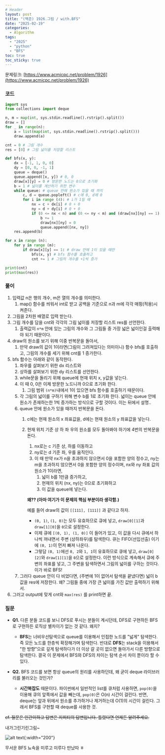 ```yaml
---
# Header
layout: post
title: "(백준) 1926.그림 / with.BFS"
date: "2025-02-19"
categories: 
  - Algorithm
tags: 
  - "2025"
  - "python"
  - "BFS"
toc: true
toc_sticky: true
---
```

문제링크: [https://www.acmicpc.net/problem/1926](https://www.acmicpc.net/problem/1926)

### 코드
```python
import sys
from collections import deque

n, m = map(int, sys.stdin.readline().rstrip().split())
draw = []
for _ in range(n):
    a = list(map(int, sys.stdin.readline().rstrip().split()))
    draw.append(a)

cnt = 0 # 그림 개수
res = [0] # 그림 넓이를 저장할 리스트

def bfs(x, y):
    dx = [-1, 1, 0, 0]
    dy = [0, 0, -1, 1]
    queue = deque()
    queue.append([x, y]) # 0, 0
    draw[x][y] = 0 # 방문한 노드는 0으로 초기화
    b = 1 # 넓이를 계산하기 위한 변수
    while queue: # queue 안에 원소가 있을 때 까지
        c, d = queue.popleft() # c에 0, d에 0
        for i in range (4): # i가 1일 때
            nx = c + dx[i] # 0 + 0
            ny = d + dy[i] # 0 + 0
            if (0 <= nx < n) and (0 <= ny < m) and (draw[nx][ny] == 1):
                b += 1
                draw[nx][ny] = 0
                queue.append([nx, ny])
    res.append(b)

for x in range (n):
    for y in range (m):
        if draw[x][y] == 1: # draw 안에 1이 있을 때만
            bfs(x, y) # bfs 함수를 호출하고
            cnt += 1 # 그림의 개수를 +1씩 증가

print(cnt)
print(max(res))
```
### 풀이
1. 입력값 n은 행의 개수, m은 열의 개수를 의미한다.
	1. map() 함수를 씌워서 int로 받고 공백을 기준으로 n과 m에 각각 매핑(적용)시켜준다.
2. 그림을 2차원 배열로 입력 받는다.
3. 그림 개수를 담을 cnt와 각각의 그림 넓이를 저장할 리스트 res를 선언한다. 
	1. 출력값이 `n*m` 안에 있는 그림의 개수와 그 그림들 중 가장 넓은 넓이인걸 출력해야 되기 때문이다.
4. draw의 원소를 보기 위해 이중 반복문을 돌아서,
	1. 만약 draw의 값이 1이라면(그림이 그려져있다는 의미이니) 함수 bfs를 호출하고, 그림의 개수를 세기 위해 cnt를 1 증가한다.
5. bfs 함수는 아래와 같이 동작한다.
	1. 좌우를 살펴보기 위한 dx 리스트와
	2. 상하를 살펴보기 위한 dy 리스트를 선언한다.
	3. while문을 돌리기 위해 queue에 현재 위치 x, y값을 넣는다.  
	4. 이 때 0, 0은 이제 방문한 노드니까 0으로 초기화 한다. 
		1. 그림 범위 `(n*m)`내에서 1이 있으면 bfs 함수를 호출하기 때문이다.
	5. 각 그림의 넓이를 구하기 위해 변수 b를 1로 초기화 한다. 넓이는 queue 안에 원소가 존재하는한 1씩 증가하는 방식으로 구할 것이다. 이는 뒤에서 설명..
	6. queue 안에 원소가 있을 때까지 반복문을 돈다.
		1. c에는 현재 원소의 x 좌표값을, d에는 현재 원소의 y 좌표값을 넣는다.
		2. 현재 위치 기준 상 하 좌 우의 원소를 모두 돌아봐야 하기에 4번의 반복문을 돈다.
			1. nx로는 c 기준 상, 하를 이동하고
			2. ny로는 d 기준 좌, 우를 움직인다.
			3. 이 때 만약 nx가 n을 초과하지 않으면서 0을 포함한 양의 정수고, ny는 m을 초과하지 않으면서 0을 포함한 양의 정수이며, nx와 ny 좌표 값의 원소가 1이라면,
				1. 넓이 b를 1만큼 증가하고, 
				2. 현재의 위치 (nx, ny)는 0으로 초기화하고
				3. 이 값을 queue에 넣는다.

			**왜?? (아마 여기가 이 문제의 핵심 부분이라 생각함.)**

			예를 들어 draw의 값이 `[[111], [111]]` 과 같다고 하자. 
		    - `(0, 1)`, `(1, 0)`는 모두 유효하므로 큐에 넣고, `draw[0][1]`과 `draw[1][0]`을 `0`으로 설정한다.
			- 이제 큐에 `[(0, 1), (1, 0)]` 이 들어가 있고, 이 값을 다시 큐에서 하나씩 꺼내면서 주변 (상하좌우)를 탐색한다. 큐는 FIFO(선입선출) 이기에 `(0, 1)`이 먼저 빠져 나온다.
		    - 그렇담 `(0, 1)`에선  `0, 2`와 `1, 1`이 유효하므로 큐에 넣고, `draw[0][2]`와 `draw[1][1]`을 `0`으로 설정한다.
			이런 방식으로 계속해서 큐에 주변의 좌표를 넣고, 그 주변을 탐색하면서 그림의 넓이를 구하는 것이다. 이가 바로 BFS!
	7.  그러다 queue 안이 다 비었다면, (주변에 1이 없어서 탐색을 끝냈다면) 넓이 b값을 res에 저장한다. 왜? 그림들 중에 가장 큰 넓이를 가진 값만 출력하기 위해서.
6. 그러고 output에 맞게 cnt와 `max(res)` 를 print하면 끝.


### 질문
- **Q1.** 다른 분들 코드를 보니 DFS로 푸시는 분들이 계시던데, DFS로 구현하든 BFS로 구현하든 로직상 별차이가 없는 것 같다. 왜지?
  - **BFS**는 너비우선탐색으로 queue를 이용해서 인접한 노드를 "넓게" 탐색한다. 즉 모든 노드를 한층씩 확장해가며 탐색한다. 반대로 **DFS**는 stack을 이용해서 "한 방향"으로 깊게 탐색하다가 더 이상 갈 곳이 없으면 돌아가서 다른 방향으로 탐색한다. 결국 이 문제에서 BFS와 DFS의 차이는 탐색 순서 차이 뿐이라 할 수 있다.

- **Q2.** BFS 코드를 보면 항상 queue의 원리를 사용하던데, 왜 굳이 deque 라이브러리를 불러오는 것인가?
  - **시간복잡도** 때문이다. 파이썬에서 일반적인 list를 큐처럼 사용하면, `pop(0)`을 이용해 큐의 앞쪽에서 값을 빼는데, `pop(0)`은 O(n) 시간이 걸린다. 반면, deque는 앞과 뒤에서 원소를 추가하거나 제거하는데 O(1)의 시간이 걸린다. 그래서 BFS를 구현할 때 deque를 사용한 것.


~~cf. 질문은 인간이하고 답변은 지피티의 답변입니다. 틀렸다면 언제든 알려주세요.~~


내가그린기린그림~

![alt text](https://i.pinimg.com/736x/6f/9f/6b/6f9f6b135af3aca29437231e67db5fdc.jpg){:width="200"}

무서운 BFS 뇨속을 미루고 미루다 만났따 ㅎ
